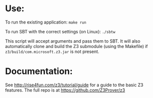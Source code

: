 # Use:
  To run the existing application: `make run`

  To run SBT with the correct settings (on Linux):
  `./sbtw`

  This script will accept arguments and pass them to SBT. It will also
  automatically clone and build the Z3 submodule (using the Makefile) if
  `z3/build/com.microsoft.z3.jar` is not present.

# Documentation:
See http://rise4fun.com/z3/tutorial/guide for a guide to the basic Z3 features.
The full repo is at https://github.com/Z3Prover/z3
